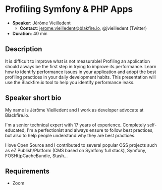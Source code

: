 # Profiling Symfony & PHP Apps

- __Speaker__: Jérôme Vieilledent
  - __Contact__: jerome.vieilledent@blakfire.io, @jvieilledent (Twitter)
- __Duration__: 40 min

## Description

It is difficult to improve what is not measurable! Profiling an application should 
always be the first step in trying to improve its performance. Learn how to identify 
performance issues in your application and adopt the best  profiling practices in your 
daily development habits.
This presentation will use the Blackfire.io tool to help you identify performance leaks.


## Speaker short bio

My name is Jérôme Vieilledent and I work as developer advocate at Blackfire.io.

I'm a senior technical expert with 17 years of experience. Completely self-educated, I'm a 
perfectionist and always ensure to follow best practices, but also to help people understand 
why they are best practices.

I love Open Source and I contributed to several popular OSS projects such as eZ Publish/Platform 
(CMS based on Symfony full stack), Symfony, FOSHttpCacheBundle, Stash... 

## Requirements
- Zoom
